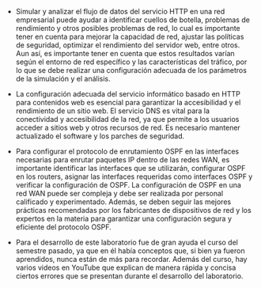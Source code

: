 - Simular y analizar el flujo de datos del servicio HTTP en una red empresarial puede ayudar a identificar cuellos de botella, problemas de rendimiento y otros posibles problemas de red, lo cual es importante tener en cuenta para mejorar la capacidad de red, ajustar las políticas de seguridad, optimizar el rendimiento del servidor web, entre otros. Aun así, es importante tener en cuenta que estos resultados varían según el entorno de red específico y las características del tráfico, por lo que se debe realizar una configuración adecuada de los parámetros de la simulación y el análisis.

- La configuración adecuada del servicio informático basado en HTTP para contenidos web es esencial para garantizar la accesibilidad y el rendimiento de un sitio web. El servicio DNS es vital para la conectividad y accesibilidad de la red, ya que permite a los usuarios acceder a sitios web y otros recursos de red. Es necesario mantener actualizado el software y los parches de seguridad.

- Para configurar el protocolo de enrutamiento OSPF en las interfaces necesarias para enrutar paquetes IP dentro de las redes WAN, es importante identificar las interfaces que se utilizarán, configurar OSPF en los routers, asignar las interfaces requeridas como interfaces OSPF y verificar la configuración de OSPF. La configuración de OSPF en una red WAN puede ser compleja y debe ser realizada por personal calificado y experimentado. Además, se deben seguir las mejores prácticas recomendadas por los fabricantes de dispositivos de red y los expertos en la materia para garantizar una configuración segura y eficiente del protocolo OSPF.

- Para el desarrollo de este laboratorio fue de gran ayuda el curso del semestre pasado, ya que en él había conceptos que, si bien ya fueron aprendidos, nunca están de más para recordar. Además del curso, hay varios videos en YouTube que explican de manera rápida y concisa ciertos errores que se presentan durante el desarrollo del laboratorio.